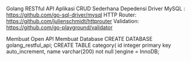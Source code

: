 Golang RESTful API
Aplikasi CRUD Sederhana
Depedensi
Driver MySQL : https://github.com/go-sql-driver/mysql
HTTP Router: https://github.com/julienschmidt/httprouter
Validation: https://github.com/go-playground/validator

Membuat Open API
Membuat Database
	CREATE DATABASE golang_restful_api;
	CREATE TABLE category(
			id integer primary key auto_increment,
			name varchar(200) not null
		)engine = InnoDB;
